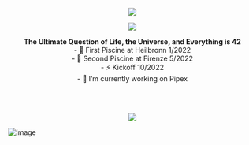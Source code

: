 
<p align="center"> 
<img src="https://readme-typing-svg.herokuapp.com?font=calibri&color=B4FFBF&width=450&lines=%E2%9A%A1To+Code+Or+Not+To+Code+That+Is+The+Question%E2%9A%A1"/>
</p>

<p align="center">
  <img src="https://user-images.githubusercontent.com/5713670/87202985-820dcb80-c2b6-11ea-9f56-7ec461c497c3.gif" />
</p>

<p align="center"> 
<strong>The Ultimate Question of Life, the Universe, and Everything is 42 </strong>

</br>
- 🌱 First Piscine at Heilbronn 1/2022
</br>
- 🌱 Second Piscine at Firenze 5/2022
</br>
- ⚡ Kickoff 10/2022
</br>
- 🔭 I’m currently working on Pipex
</p>
</br></br>
<p align="center">
  <img src="https://raw.githubusercontent.com/RaghavK16/RaghavK16/master/coderman.gif" /> 
</p>

<!--<p align="center">
  <img src="https://badge.mediaplus.ma/black/naal-jen?1337Badge=off" /> 
</p>

<p align="center">
  <img src="https://badge.mediaplus.ma/darkblue/nal-jend?1337Badge=off" /> 
</p>-->

![image](https://raw.githubusercontent.com/mayhemantt/mayhemantt/Update/svg/Bottom.svg)

<!--
[![naal-jen's 42 stats](https://badge.mediaplus.ma/greenbinary/naal-jen?1337Badge=off)](https://github.com/oakoudad/badge42) => badge
**Nazar963/Nazar963** is a ✨ _special_ ✨ repository because its `README.md` (this file) appears on your GitHub profile.
<img src="https://github-readme-stats.vercel.app/api?username=Nazar963&theme=dark" />
Here are some ideas to get you started:
### ✨a proud 42 student:✨
- 🔭 I’m currently working on ...
- 🌱 I’m currently learning ...
- 👯 I’m looking to collaborate on ...
- 🤔 I’m looking for help with ...
- 💬 Ask me about ...
- 📫 How to reach me: ...
- 😄 Pronouns: ...
- ⚡ Fun fact: ...
<p align="left">
  <img src="https://github-readme-stats.vercel.app/api?username=Nazar963&theme=dark"/>
</p>
-->
